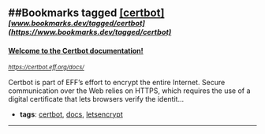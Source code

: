 ##Bookmarks tagged [[certbot]](https://www.bookmarks.dev?q=[certbot])
_<sup><sup>[www.bookmarks.dev/tagged/certbot](https://www.bookmarks.dev/tagged/certbot)</sup></sup>_
---
#### [Welcome to the Certbot documentation! ](https://certbot.eff.org/docs/)
_<sup>https://certbot.eff.org/docs/</sup>_

Certbot is part of EFF’s effort to encrypt the entire Internet. Secure communication over the Web relies on HTTPS, which requires the use of a digital certificate that lets browsers verify the identit...
* **tags**: [certbot](../tagged/certbot.md), [docs](../tagged/docs.md), [letsencrypt](../tagged/letsencrypt.md)
---
